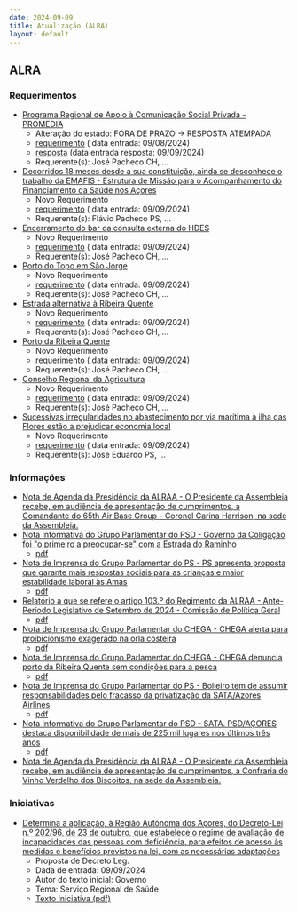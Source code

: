 ```yaml
---
date: 2024-09-09
title: Atualização (ALRA)
layout: default
---
```

## ALRA

### Requerimentos

* [Programa Regional de Apoio à Comunicação Social Privada - PROMEDIA](http://base.alra.pt:82/4DACTION/w_pesquisa_registo/4/8462)
  * Alteração do estado: FORA DE PRAZO → RESPOSTA ATEMPADA
  * [requerimento](http://base.alra.pt:82/Doc_Req/XIIIreque122.pdf) ( data entrada: 09/08/2024)
  * [resposta](http://base.alra.pt:82/Doc_Req/XIIIrequeresp122.pdf) (data entrada resposta: 09/09/2024)
  * Requerente(s): José Pacheco CH, ...
* [Decorridos 18 meses desde a sua constituição, ainda se desconhece o trabalho da EMAFIS - Estrutura de Missão para o Acompanhamento do Financiamento da Saúde nos Açores](http://base.alra.pt:82/4DACTION/w_pesquisa_registo/4/8492)
  * Novo Requerimento
  * [requerimento](http://base.alra.pt:82/Doc_Req/XIIIreque138.pdf) ( data entrada: 09/09/2024)
  * Requerente(s): Flávio Pacheco PS, ...
* [Encerramento do bar da consulta externa do HDES](http://base.alra.pt:82/4DACTION/w_pesquisa_registo/4/8493)
  * Novo Requerimento
  * [requerimento](http://base.alra.pt:82/Doc_Req/XIIIreque139.pdf) ( data entrada: 09/09/2024)
  * Requerente(s): José Pacheco CH, ...
* [Porto do Topo em São Jorge](http://base.alra.pt:82/4DACTION/w_pesquisa_registo/4/8494)
  * Novo Requerimento
  * [requerimento](http://base.alra.pt:82/Doc_Req/XIIIreque140.pdf) ( data entrada: 09/09/2024)
  * Requerente(s): José Pacheco CH, ...
* [Estrada alternativa à Ribeira Quente](http://base.alra.pt:82/4DACTION/w_pesquisa_registo/4/8495)
  * Novo Requerimento
  * [requerimento](http://base.alra.pt:82/Doc_Req/XIIIreque141.pdf) ( data entrada: 09/09/2024)
  * Requerente(s): José Pacheco CH, ...
* [Porto da Ribeira Quente](http://base.alra.pt:82/4DACTION/w_pesquisa_registo/4/8496)
  * Novo Requerimento
  * [requerimento](http://base.alra.pt:82/Doc_Req/XIIIreque142.pdf) ( data entrada: 09/09/2024)
  * Requerente(s): José Pacheco CH, ...
* [Conselho Regional da Agricultura](http://base.alra.pt:82/4DACTION/w_pesquisa_registo/4/8497)
  * Novo Requerimento
  * [requerimento](http://base.alra.pt:82/Doc_Req/XIIIreque143.pdf) ( data entrada: 09/09/2024)
  * Requerente(s): José Pacheco CH, ...
* [Sucessivas irregularidades no abastecimento por via marítima à ilha das Flores estão a prejudicar economia local](http://base.alra.pt:82/4DACTION/w_pesquisa_registo/4/8498)
  * Novo Requerimento
  * [requerimento](http://base.alra.pt:82/Doc_Req/XIIIreque144.pdf) ( data entrada: 09/09/2024)
  * Requerente(s): José Eduardo PS, ...

### Informações

* [Nota de Agenda da Presidência da ALRAA - O Presidente da Assembleia recebe, em audiência de apresentação de cumprimentos, a Comandante do 65th Air Base Group - Coronel Carina Harrison, na sede da Assembleia.](http://base.alra.pt:82/4DACTION/w_pesquisa_registo/8/20160)
* [Nota Informativa do Grupo Parlamentar do PSD - Governo da Coligação foi "o primeiro a preocupar-se" com a Estrada do Raminho](http://base.alra.pt:82/4DACTION/w_pesquisa_registo/8/20161)
  * [pdf](http://base.alra.pt:82/Doc_Noticias/NI20161.pdf)
* [Nota de Imprensa do Grupo Parlamentar do PS - PS apresenta proposta que garante mais respostas sociais para as crianças e maior estabilidade laboral às Amas](http://base.alra.pt:82/4DACTION/w_pesquisa_registo/8/20162)
  * [pdf](http://base.alra.pt:82/Doc_Noticias/NI20162.pdf)
* [Relatório a que se refere o artigo 103.º do Regimento da ALRAA - Ante-Período Legislativo de Setembro de 2024 - Comissão de Política Geral](http://base.alra.pt:82/4DACTION/w_pesquisa_registo/8/20163)
  * [pdf](http://base.alra.pt:82/Doc_Noticias/NI20163.pdf)
* [Nota de Imprensa do Grupo Parlamentar do CHEGA - CHEGA alerta para proibicionismo exagerado na orla costeira](http://base.alra.pt:82/4DACTION/w_pesquisa_registo/8/20152)
  * [pdf](http://base.alra.pt:82/Doc_Noticias/NI20152.pdf)
* [Nota de Imprensa do Grupo Parlamentar do CHEGA - CHEGA denuncia porto da Ribeira Quente sem condições para a pesca](http://base.alra.pt:82/4DACTION/w_pesquisa_registo/8/20153)
  * [pdf](http://base.alra.pt:82/Doc_Noticias/NI20153.pdf)
* [Nota de Imprensa do Grupo Parlamentar do PS - Bolieiro tem de assumir responsabilidades pelo fracasso da privatização da SATA/Azores Airlines](http://base.alra.pt:82/4DACTION/w_pesquisa_registo/8/20154)
  * [pdf](http://base.alra.pt:82/Doc_Noticias/NI20154.pdf)
* [Nota Informativa do Grupo Parlamentar do PSD - SATA. PSD/AÇORES destaca disponibilidade de mais de 225 mil lugares nos últimos três anos](http://base.alra.pt:82/4DACTION/w_pesquisa_registo/8/20158)
  * [pdf](http://base.alra.pt:82/Doc_Noticias/NI20158.pdf)
* [Nota de Agenda da Presidência da ALRAA - O Presidente da Assembleia recebe, em audiência de apresentação de cumprimentos, a Confraria do Vinho Verdelho dos Biscoitos, na sede da Assembleia.](http://base.alra.pt:82/4DACTION/w_pesquisa_registo/8/20159)

### Iniciativas

* [Determina a aplicação, à Região Autónoma dos Açores, do Decreto-Lei n.º 202/96, de 23 de outubro, que estabelece o regime de avaliação de incapacidades das pessoas com deficiência, para efeitos de acesso às medidas e benefícios previstos na lei, com as necessárias adaptações](http://base.alra.pt:82/4DACTION/w_pesquisa_registo/3/3629)
  * Proposta de Decreto Leg.
  * Dada de entrada: 09/09/2024
  * Autor do texto inicial: Governo
  * Tema: Serviço Regional de Saúde
  * [Texto Iniciativa (pdf)](http://base.alra.pt:82/iniciativas/iniciativas/XIIIEPpDLR016.pdf)
